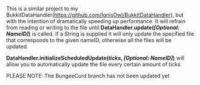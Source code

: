 This is a similar project to my BukkitDataHandler(https://github.com/IgnisOwl/BukkitDataHandler), but with the intention of dramatically speeding up performance. 
It will refrain from reading or writing to the file until **DataHandler.update(*[Optional: NameID]*)** is called. If a String is supplied it will only update the specified file that corresponds to the given nameID, otherwise all the files will be updated.

**DataHandler.initializeScheduledUpdate(*ticks*, *[Optional: NameID]*)** will allow you to automatically update the file every certain amount of ticks


PLEASE NOTE: The BungeeCord branch has not been updated yet
